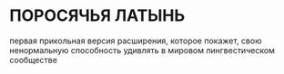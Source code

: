 # ПОРОСЯЧЬЯ ЛАТЫНЬ
первая прикольная версия расширения, которое покажет, свою ненормальную способность удивлять в мировом лингвестическом сообществе
